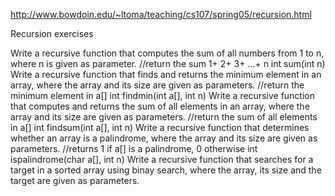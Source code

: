 http://www.bowdoin.edu/~ltoma/teaching/cs107/spring05/recursion.html

Recursion exercises

Write a recursive function that computes the sum of all numbers from 1 to n, where n is given as parameter.
//return the sum 1+ 2+ 3+ ...+ n
int sum(int n)
Write a recursive function that finds and returns the minimum element in an array, where the array and its size are given as parameters.
//return the minimum element in a[]
int findmin(int a[], int n)
Write a recursive function that computes and returns the sum of all elements in an array, where the array and its size are given as parameters.
//return the sum of all elements in a[]
int findsum(int a[], int n)
Write a recursive function that determines whether an array is a palindrome, where the array and its size are given as parameters.
//returns 1 if a[] is a palindrome, 0 otherwise
int ispalindrome(char a[], int n)
Write a recursive function that searches for a target in a sorted array using binay search, where the array, its size and the target are given as parameters.

